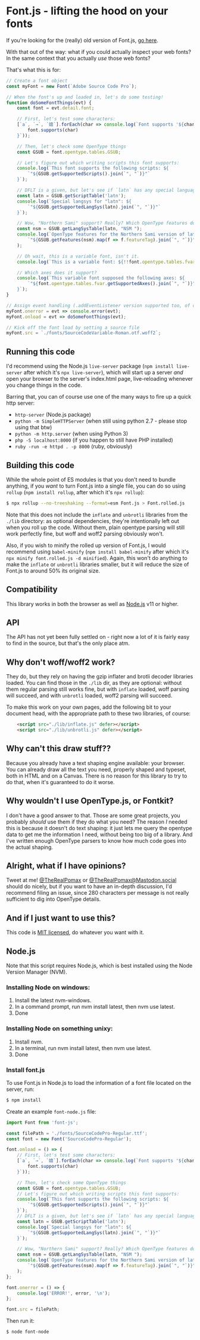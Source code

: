 # Font.js - lifting the hood on your fonts


If you're looking for the (really) old version of Font.js, [go here](https://github.com/Pomax/Font.js/tree/v2015).

With that out of the way: what if you could actually inspect your web fonts? In the same context that you actually _use_ those web fonts?

That's what this is for:

```js
// Create a font object
const myFont = new Font(`Adobe Source Code Pro`);

// When the font's up and loaded in, let's do some testing!
function doSomeFontThings(evt) {
    const font = evt.detail.font;

    // First, let's test some characters:
    [`a`, `→`, `嬉`].forEach(char => console.log(`Font supports '${char}': ${
        font.supports(char)
    }`));

    // Then, let's check some OpenType things
    const GSUB = font.opentype.tables.GSUB;

    // Let's figure out which writing scripts this font supports:
    console.log(`This font supports the following scripts: ${
        `"${GSUB.getSupportedScripts().join(`", "`)}"`
    }`);

    // DFLT is a given, but let's see if `latn` has any special language/system rules...
    const latn = GSUB.getScriptTable('latn');
    console.log(`Special langsys for "latn": ${
        `"${GSUB.getSupportedLangSys(latn).join(`", "`)}"`
    }`);

    // Wow, "Northern Sami" support? Really? Which OpenType features does that use?
    const nsm = GSUB.getLangSysTable(latn, "NSM ");
    console.log(`OpenType features for the Northern Sami version of latin script:`,
        `"${GSUB.getFeatures(nsm).map(f => f.featureTag).join(`", "`)}"`
    );

    // Oh wait, this is a variable font, isn't it.
    console.log(`This is a variable font: ${!!font.opentype.tables.fvar}`);

    // Which axes does it support?
    console.log(`This variable font supposed the following axes: ${
        `"${font.opentype.tables.fvar.getSupportedAxes().join(`", "`)}"`
    }`);
}

// Assign event handling (.addEventListener version supported too, of course)
myFont.onerror = evt => console.error(evt);
myFont.onload = evt => doSomeFontThings(evt);

// Kick off the font load by setting a source file
myFont.src = `./fonts/SourceCodeVariable-Roman.otf.woff2`;
```

## Running this code

I'd recommend using the Node.js `live-server` package (`npm install live-server` after which it's `npx live-server`), which will start up a server _and_ open your browser to the server's index.html page, live-reloading whenever you change things in the code.

Barring that, you can of course use one of the many ways to fire up a quick http server:
- `http-server` (Node.js package)
- `python -m SimpleHTTPServer` (when still using python 2.7 - please stop using that btw) 
- `python -m http.server` (when using Python 3)
- `php -S localhost:8000` (if you happen to still have PHP installed)
- `ruby -run -e httpd . -p 8000` (ruby, obviously)


## Building this code

While the whole point of ES modules is that you don't need to bundle anything, if you _want_ to turn Font.js into a single file, you can do so using `rollup` (`npm install rollup`, after which it's `npx rollup`):

```bash
$ npx rollup --no-treeshaking --format=esm Font.js > Font.rolled.js
```

Note that this does not include the `inflate` and `unbrotli` libraries from the `./lib` directory: as optional dependencies, they're intentionally left out when you roll up the code. Without them, plain opentype parsing will still work perfectly fine, but woff and woff2 parsing obviously won't.

Also, if you wish to minify the rolled up version of Font.js, I would recommend using `babel-minify` (`npm install babel-minify` after which it's `npx minify font.rolled.js -d minified`). Again, this won't do anything to make the `inflate` or `unbrotli` libraries smaller, but it will reduce the size of Font.js to around 50% its original size.

## Compatibility

This library works in both the browser as well as [Node.js](##Node.js) v11 or higher.

## API

The API has not yet been fully settled on - right now a lot of it is fairly easy to find in the source, but that's the only place atm.

## Why don't woff/woff2 work?

They do, but they rely on having the gzip inflater and brotli decoder libraries loaded. You can find those in the `./lib` dir, as they are optional: without them regular parsing still works fine, but with `inflate` loaded, woff parsing will succeed, and with `unbrotli` loaded, woff2 parsing will succeed.

To make this work on your own pages, add the following bit to your document head, with the appropriate path to these two libraries, of course:

```html
    <script src="./lib/inflate.js" defer></script>
    <script src="./lib/unbrotli.js" defer></script>
```

## Why can't this draw stuff??

Because you already have a text shaping engine available: your browser. You can already draw all the text you need, properly shaped and typeset, both in HTML and on a Canvas. There is no reason for this library to try to do that, when it's guaranteed to do it worse.

## Why wouldn't I use OpenType.js, or Fontkit?

I don't have a good answer to that. Those are some great projects, you probably _should_ use them if they do what you need? The reason _I_ needed this is because it doesn't do text shaping: it just lets me query the opentype data to get me the information I need, without being too big of a library. And I've written enough OpenType parsers to know how much code goes into the actual shaping.

## Alright, what if I have opinions?

Tweet at me! [@TheRealPomax](http://twitter.com/TheRealPomax) or [@TheRealPomax@Mastodon.social](https://mastodon.social/@TheRealPomax) should do nicely, but if you want to have an in-depth discussion, I'd recommend filing an issue, since 280 characters per message is not really sufficient to dig into OpenType details.


## And if I just want to use this?

This code is [MIT licensed](https://raw.githubusercontent.com/Pomax/Font.js/master/LICENSE), do whatever you want with it.

## Node.js
Note that this script requires Node.js, which is best installed using the Node Version Manager (NVM).

### Installing Node on windows:
1. Install the latest nvm-windows.
2. In a command prompt, run nvm install latest, then nvm use latest.
3. Done

### Installing Node on something unixy:
1. Install nvm.
2. In a terminal, run nvm install latest, then nvm use latest.
3. Done

### Install font.js
To use Font.js in Node.js to load the information of a font file located on the server, run:
```bash
$ npm install
```
Create an example `font-node.js` file:
```js
import Font from 'font-js';

const filePath = './fonts/SourceCodePro-Regular.ttf';
const font = new Font('SourceCodePro-Regular');

font.onload = () => {
    // First, let's test some characters:
    [`a`, `→`, `嬉`].forEach(char => console.log(`Font supports '${char}': ${
        font.supports(char)
    }`));

    // Then, let's check some OpenType things
    const GSUB = font.opentype.tables.GSUB;
    // Let's figure out which writing scripts this font supports:
    console.log(`This font supports the following scripts: ${
        `"${GSUB.getSupportedScripts().join(`", "`)}"`
    }`);
    // DFLT is a given, but let's see if `latn` has any special language/system rules...
    const latn = GSUB.getScriptTable('latn');
    console.log(`Special langsys for "latn": ${
        `"${GSUB.getSupportedLangSys(latn).join(`", "`)}"`
    }`);

    // Wow, "Northern Sami" support? Really? Which OpenType features does that use?
    const nsm = GSUB.getLangSysTable(latn, "NSM ");
    console.log(`OpenType features for the Northern Sami version of latin script:`,
        `"${GSUB.getFeatures(nsm).map(f => f.featureTag).join(`", "`)}"`
    );
};

font.onerror = () => {
    console.log('ERROR!', error, '\n');
};

font.src = filePath;
```
Then run it:
```bash
$ node font-node
```